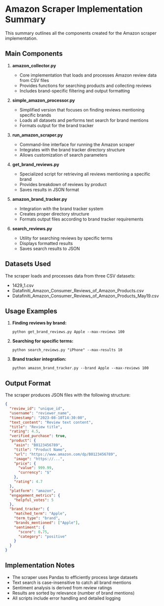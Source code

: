 # Amazon Scraper Implementation Summary

This summary outlines all the components created for the Amazon scraper implementation.

## Main Components

1. **amazon_collector.py**
   - Core implementation that loads and processes Amazon review data from CSV files
   - Provides functions for searching products and collecting reviews
   - Includes brand-specific filtering and output formatting

2. **simple_amazon_processor.py**
   - Simplified version that focuses on finding reviews mentioning specific brands
   - Loads all datasets and performs text search for brand mentions
   - Formats output for the brand tracker

3. **run_amazon_scraper.py**
   - Command-line interface for running the Amazon scraper
   - Integrates with the brand tracker directory structure
   - Allows customization of search parameters

4. **get_brand_reviews.py**
   - Specialized script for retrieving all reviews mentioning a specific brand
   - Provides breakdown of reviews by product
   - Saves results in JSON format

5. **amazon_brand_tracker.py**
   - Integration with the brand tracker system
   - Creates proper directory structure
   - Formats output files according to brand tracker requirements

6. **search_reviews.py**
   - Utility for searching reviews by specific terms
   - Displays formatted results
   - Saves search results to JSON

## Datasets Used

The scraper loads and processes data from three CSV datasets:
- 1429_1.csv
- Datafiniti_Amazon_Consumer_Reviews_of_Amazon_Products.csv
- Datafiniti_Amazon_Consumer_Reviews_of_Amazon_Products_May19.csv

## Usage Examples

1. **Finding reviews by brand:**
   ```
   python get_brand_reviews.py Apple --max-reviews 100
   ```

2. **Searching for specific terms:**
   ```
   python search_reviews.py "iPhone" --max-results 10
   ```

3. **Brand tracker integration:**
   ```
   python amazon_brand_tracker.py --brand Apple --max-reviews 100
   ```

## Output Format

The scraper produces JSON files with the following structure:
```json
{
  "review_id": "unique_id",
  "username": "reviewer_name",
  "timestamp": "2023-08-10T14:30:00",
  "text_content": "Review text content",
  "title": "Review title",
  "rating": 4.5,
  "verified_purchase": true,
  "product": {
    "asin": "B0123456789",
    "title": "Product Name",
    "url": "https://www.amazon.com/dp/B0123456789",
    "image": "https://...",
    "price": {
      "value": 999.99,
      "currency": "$"
    },
    "rating": 4.7
  },
  "platform": "amazon",
  "engagement_metrics": {
    "helpful_votes": 5
  },
  "brand_tracker": {
    "matched_term": "Apple",
    "term_type": "brand",
    "brands_mentioned": ["Apple"],
    "sentiment": {
      "score": 0.75,
      "category": "positive"
    }
  }
}
```

## Implementation Notes

- The scraper uses Pandas to efficiently process large datasets
- Text search is case-insensitive to catch all brand mentions
- Sentiment analysis is derived from review ratings
- Results are sorted by relevance (number of brand mentions)
- All scripts include error handling and detailed logging
